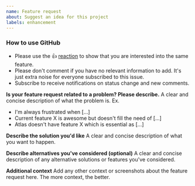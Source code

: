 ```yaml
---
name: Feature request
about: Suggest an idea for this project
labels: enhancement
---
```


<!--
Thanks for filing an issue and for your interest in the project.

Note: This is the **issue tracker of Atlas**, please do NOT use this to get answers to your questions or get help for fixing your installation. This is a place to report bugs to developers, after your instance has been debugged.

Please note Atlas is a **free and open-source** project. We take our own time to help you, so please, be patient.

-->

<!--- Please keep this note for other contributors -->

### How to use GitHub

- Please use the 👍 [reaction](https://blog.github.com/2016-03-10-add-reactions-to-pull-requests-issues-and-comments/) to show that you are interested into the same feature.
- Please don't comment if you have no relevant information to add. It's just extra noise for everyone subscribed to this issue.
- Subscribe to receive notifications on status change and new comments.

<!--- FEATURE REQUEST: -->

**Is your feature request related to a problem? Please describe.**
A clear and concise description of what the problem is. Ex.

- I'm always frustrated when [...]
- Current feature X is awesome but doesn't fill the need of [...]
- Atlas doesn't have feature X which is essential as [...]

**Describe the solution you'd like**
A clear and concise description of what you want to happen.

**Describe alternatives you've considered (optional)**
A clear and concise description of any alternative solutions or features you've considered.

**Additional context**
Add any other context or screenshots about the feature request here. The more context, the better.

